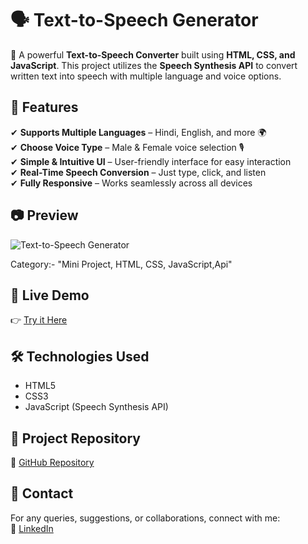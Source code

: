 # 🗣️ Text-to-Speech Generator  

🚀 A powerful **Text-to-Speech Converter** built using **HTML, CSS, and JavaScript**. This project utilizes the **Speech Synthesis API** to convert written text into speech with multiple language and voice options.  

## 🌟 Features  
✔ **Supports Multiple Languages** – Hindi, English, and more 🌍  
✔ **Choose Voice Type** – Male & Female voice selection 🎙️  
✔ **Simple & Intuitive UI** – User-friendly interface for easy interaction  
✔ **Real-Time Speech Conversion** – Just type, click, and listen  
✔ **Fully Responsive** – Works seamlessly across all devices  

## 📷 Preview  
![Text-to-Speech Generator](https://github.com/user-attachments/assets/569ddf81-f721-4172-95bc-0a7503f7f61e)  

Category:- "Mini Project, HTML, CSS, JavaScript,Api"


## 🔗 Live Demo  
👉 [Try it Here](https://praveenkr398.github.io/TexttoSpeechConverterProject/)  

## 🛠 Technologies Used  
- HTML5  
- CSS3  
- JavaScript (Speech Synthesis API)  

## 📂 Project Repository  
🔗 [GitHub Repository](https://github.com/Praveenkr398/TexttoSpeechConverterProject)  

## 📩 Contact  
For any queries, suggestions, or collaborations, connect with me:  
🔗 [LinkedIn](https://www.linkedin.com/in/Praveenkr398)  
